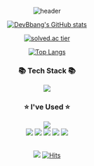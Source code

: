 <div align="center">
  
![header](https://capsule-render.vercel.app/api?type=waving&color=0:92A8D1,100:FFC2C1&auto&height=300&section=header&text=DevBbang&fontSize=90&fontColor=FFFFFF)
<br>

[![DevBbang's GitHub stats](https://github-readme-stats.vercel.app/api?username=DevBbang)](https://github.com/DevBbang/github-readme-stats)
<br>
  
[![solved.ac tier](http://mazassumnida.wtf/api/v2/generate_badge?boj=DevBbang)](https://solved.ac/DevBbang) 
<br>
  
[![Top Langs](https://github-readme-stats-ruby-one.vercel.app/api/top-langs/?username=ios_developer.th)](https://github.com/ios_developer.th/github-readme-stats)
<br>  

### 📚 Tech Stack 📚

<img src="https://img.shields.io/badge/Swift-F05138?style=flat&logo=Swift&logoColor=white">
<br>

### ⭐️ I've Used ⭐️

<img src="https://img.shields.io/badge/xcode-147EFB?style=flat&logo=xcode&logoColor=white">
<br>
<img src="https://img.shields.io/badge/github-181717?style=flat&logo=github&logoColor=white">
<img src="https://img.shields.io/badge/git-F05032?style=flat&logo=git&logoColor=white">
<img src="https://img.shields.io/badge/notion-000000?style=flat&logo=notion&logoColor=white">
<img src="https://img.shields.io/badge/slack-4A154B?style=flat&logo=slack&logoColor=white">
<img src="https://img.shields.io/badge/firebase-FFCA28?style=flat&logo=firebase&logoColor=white">
<br>
<br>

![](https://img.shields.io/github/followers/DevBbang?logoColor=92A8D1&style=social)
[![Hits](https://hits.seeyoufarm.com/api/count/incr/badge.svg?url=https%3A%2F%2Fgithub.com%2FDevBbang&count_bg=%23F7CAC9&title_bg=%2392A8D1&icon=github.svg&icon_color=%23F7CAC9&title=hits&edge_flat=false)](https://hits.seeyoufarm.com)
  
</div>
